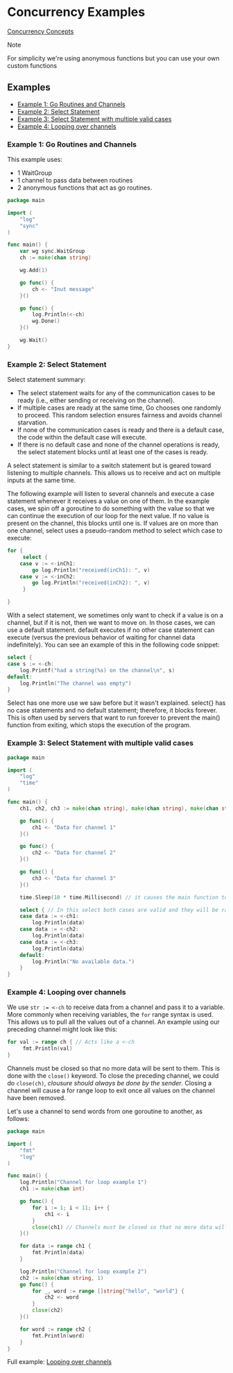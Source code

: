 # Concurrency Examples

[Concurrency Concepts](concurrency_concepts.md)

> [!Note]
> For simplicity we're using anonymous functions but you can use your own custom functions
>

## Examples

- [Example 1: Go Routines and Channels](#example-1-go-routines-and-channels)
- [Example 2: Select Statement](#example-2-select-statement)
- [Example 3: Select Statement with multiple valid cases](#example-3-select-statement-with-multiple-valid-cases)
- [Example 4: Looping over channels](#example-4-looping-over-channels)

### Example 1: Go Routines and Channels

This example uses:

- 1 WaitGroup
- 1 channel to pass data between routines
- 2 anonymous functions that act as go routines.

```go
package main

import (
    "log"
    "sync"
)

func main() {
    var wg sync.WaitGroup
    ch := make(chan string)

    wg.Add(1)

    go func() {
        ch <- "Inut message"
    }()

    go func() {
        log.Println(<-ch)
        wg.Done()
    }()

    wg.Wait()
}
```

### Example 2: Select Statement

Select statement summary:

- The select statement waits for any of the communication cases to be ready (i.e., either sending or receiving on the channel).
- If multiple cases are ready at the same time, Go chooses one randomly to proceed. This random selection ensures fairness and avoids channel starvation.
- If none of the communication cases is ready and there is a default case, the code within the default case will execute.
- If there is no default case and none of the channel operations is ready, the select statement blocks until at least one of the cases is ready.

A select statement is similar to a switch statement but is geared toward listening to multiple channels. This allows us to receive and act on multiple inputs at the same time.

The following example will listen to several channels and execute a case statement whenever it receives a value on one of them. In the example cases, we spin off a goroutine to do something with the value so that we can continue the execution of our loop for the next value. If no value is present on the channel, this blocks until one is. If values are on more than one channel, select uses a pseudo-random method to select which case to execute:

```go
for {
     select {
    case v := <-inCh1:
        go log.Println("received(inCh1): ", v)
    case v := <-inCh2:
        go log.Println("received(inCh2): ", v)
     }

}
```

With a select statement, we sometimes only want to check if a value is on a channel, but if it is not, then we want to move on. In those cases, we can use a default statement. default executes if no other case statement can execute (versus the previous behavior of waiting for channel data indefinitely). You can see an example of this in the following code snippet:

```go
select {
case s := <-ch:
    log.Printf("had a string(%s) on the channel\n", s)
default:
    log.Println("The channel was empty")
}
```

Select has one more use we saw before but it wasn't explained. select{} has no case statements and no default statement; therefore, it blocks forever. This is often used by servers that want to run forever to prevent the main() function from exiting, which stops the execution of the program.

### Example 3: Select Statement with multiple valid cases

```go
package main

import (
    "log"
    "time"
)

func main() {
    ch1, ch2, ch3 := make(chan string), make(chan string), make(chan string)

    go func() {
        ch1 <- "Data for channel 1"
    }()

    go func() {
        ch2 <- "Data for channel 2"
    }()

    go func() {
        ch3 <- "Data for channel 3"
    }()

    time.Sleep(10 * time.Millisecond) // it causes the main function to pause for a period of time (10ms), this allows the scheduler to have enough time to recognize that it has multiple Goroutines to invoke, if we don't use this pause then case 3 will always be selected.

    select { // In this select both cases are valid and they will be randomly select by the scheduler
    case data := <-ch1:
        log.Println(data)
    case data := <-ch2:
        log.Println(data)
    case data := <-ch3:
        log.Println(data)
    default:
        log.Println("No available data.")
    }
}
```

### Example 4: Looping over channels

We use `str := <-ch` to receive data from a channel and pass it to a variable. More commonly when receiving variables, the `for` range syntax is used. This allows us to pull all the values out of a channel. An example using our preceding channel might look like this:

```go
for val := range ch { // Acts like a <-ch
     fmt.Println(val)
}
```

Channels must be closed so that no more data will be sent to them. This is done with the `close()` keyword. To close the preceding channel, we could do `close(ch)`, *clousure should always be done by the sender*. Closing a channel will cause a for range loop to exit once all values on the channel have been removed.

Let's use a channel to send words from one goroutine to another, as follows:

```go
package main

import (
    "fmt"
    "log"
)

func main() {
    log.Println("Channel for loop example 1")
    ch1 := make(chan int)

    go func() {
        for i := 1; i < 11; i++ {
            ch1 <- i
        }
        close(ch1) // Channels must be closed so that no more data will be sent to them, not closing a channel will result in a deadlock condition on runtime.
    }()

    for data := range ch1 {
        fmt.Println(data)
    }

    log.Println("Channel for loop example 2")
    ch2 := make(chan string, 1)
    go func() {
        for _, word := range []string{"hello", "world"} {
            ch2 <- word
        }
        close(ch2)
    }()

    for word := range ch2 {
        fmt.Println(word)
    }
}
```

Full example: [Looping over channels](https://go.dev/play/p/XwWU7N0nZia)
